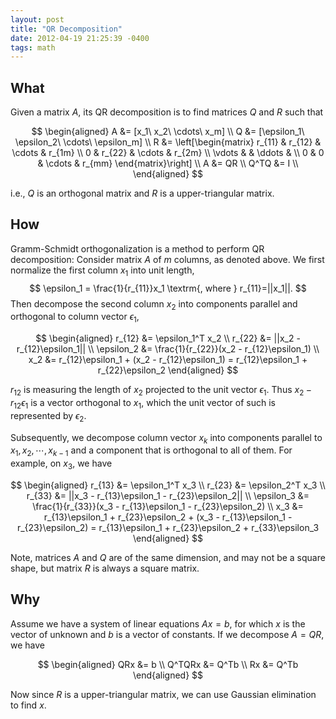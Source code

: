 ```yaml
---
layout: post
title: "QR Decomposition"
date: 2012-04-19 21:25:39 -0400
tags: math
---
```


## What

Given a matrix $A$, its QR decomposition is to find matrices $Q$ and $R$ such that

$$
\begin{aligned}
A &= [x_1\ x_2\ \cdots\ x_m] \\
Q &= [\epsilon_1\ \epsilon_2\ \cdots\ \epsilon_m] \\
R &= \left[\begin{matrix}
       r_{11} & r_{12} & \cdots & r_{1m} \\
       0      & r_{22} & \cdots & r_{2m} \\
       \vdots &        & \ddots &  \\
       0      & 0      & \cdots & r_{mm}
     \end{matrix}\right] \\
A &= QR \\
Q^TQ &= I \\
\end{aligned}
$$

i.e., $Q$ is an orthogonal matrix and $R$ is a upper-triangular matrix.

## How

Gramm-Schmidt orthogonalization is a method to perform QR decomposition:
Consider matrix $A$ of $m$ columns, as denoted above. We first normalize the
first column $x_1$ into unit length,
$$
\epsilon_1 = \frac{1}{r_{11}}x_1 \textrm{, where } r_{11}=||x_1||.
$$
Then decompose the second column $x_2$ into components parallel and orthogonal to column vector $\epsilon_1$,

$$
\begin{aligned}
r_{12} &= \epsilon_1^T x_2  \\
r_{22} &= ||x_2 - r_{12}\epsilon_1||  \\
\epsilon_2 &= \frac{1}{r_{22}}(x_2 - r_{12}\epsilon_1)  \\
x_2 &= r_{12}\epsilon_1 + (x_2 - r_{12}\epsilon_1) = r_{12}\epsilon_1 + r_{22}\epsilon_2
\end{aligned}
$$

$r_{12}$ is measuring the length of $x_2$ projected to the unit vector
$\epsilon_1$. Thus $x_2 - r_{12}\epsilon_1$ is a vector orthogonal to $x_1$,
which the unit vector of such is represented by $\epsilon_2$.

Subsequently, we decompose column vector $x_k$ into components parallel to
$x_1,x_2,\cdots,x_{k-1}$ and a component that is orthogonal to all of them. For
example, on $x_3$, we have

$$
\begin{aligned}
r_{13} &= \epsilon_1^T x_3  \\
r_{23} &= \epsilon_2^T x_3  \\
r_{33} &= ||x_3 - r_{13}\epsilon_1 - r_{23}\epsilon_2||  \\
\epsilon_3 &= \frac{1}{r_{33}}(x_3 - r_{13}\epsilon_1 - r_{23}\epsilon_2)  \\
x_3 &= r_{13}\epsilon_1 + r_{23}\epsilon_2 + (x_3 - r_{13}\epsilon_1 - r_{23}\epsilon_2) = r_{13}\epsilon_1 + r_{23}\epsilon_2 + r_{33}\epsilon_3
\end{aligned}
$$

Note, matrices $A$ and $Q$ are of the same dimension, and may not be a square
shape, but matrix $R$ is always a square matrix.

## Why

Assume we have a system of linear equations $Ax=b$, for which $x$ is the vector
of unknown and $b$ is a vector of constants. If we decompose $A=QR$, we
have

$$
\begin{aligned}
QRx &= b  \\
Q^TQRx &= Q^Tb  \\
Rx &= Q^Tb
\end{aligned}
$$

Now since $R$ is a upper-triangular matrix, we can use Gaussian elimination to find $x$.
